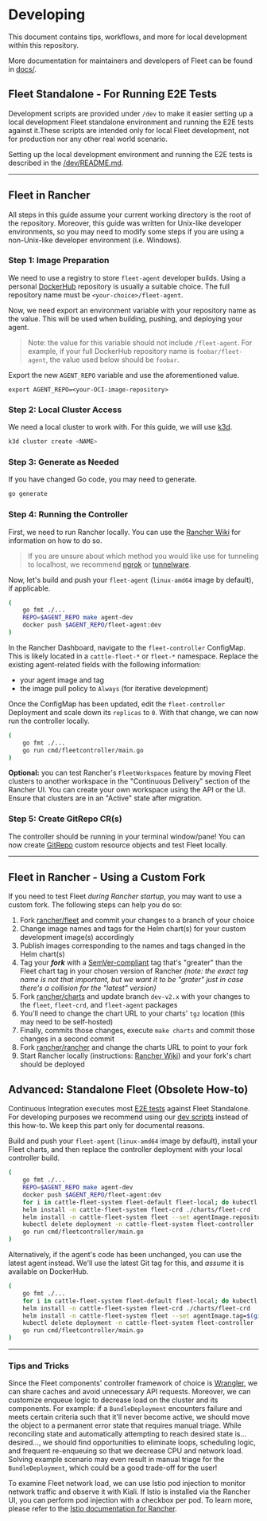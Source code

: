 # Developing

This document contains tips, workflows, and more for local development within this repository.

More documentation for maintainers and developers of Fleet can be found in [docs/](docs/).

## Fleet Standalone - For Running E2E Tests

Development scripts are provided under `/dev` to make it easier setting up a local development Fleet standalone environment and running the E2E tests against it.These scripts are intended only for local Fleet development, not for production nor any other real world scenario.

Setting up the local development environment and running the E2E tests is described in the [/dev/README.md](/dev/README.md).

---

## Fleet in Rancher

All steps in this guide assume your current working directory is the root of the repository.
Moreover, this guide was written for Unix-like developer environments, so you may need to modify some steps if you are using a non-Unix-like developer environment (i.e. Windows).

### Step 1: Image Preparation

We need to use a registry to store `fleet-agent` developer builds.
Using a personal [DockerHub](https://hub.docker.com/) repository is usually a suitable choice.
The full repository name must be `<your-choice>/fleet-agent`.

Now, we need export an environment variable with your repository name as the value.
This will be used when building, pushing, and deploying your agent.

> Note: the value for this variable should not include `/fleet-agent`.
> For example, if your full DockerHub repository name is `foobar/fleet-agent`, the value used below should be `foobar`.

Export the new `AGENT_REPO` variable and use the aforementioned value.

```
export AGENT_REPO=<your-OCI-image-repository>
```

### Step 2: Local Cluster Access

We need a local cluster to work with.
For this guide, we will use [k3d](https://github.com/rancher/k3d).

```sh
k3d cluster create <NAME>
```

### Step 3: Generate as Needed

If you have changed Go code, you may need to generate.

```sh
go generate
```

### Step 4: Running the Controller

First, we need to run Rancher locally.
You can use the [Rancher Wiki](https://github.com/rancher/rancher/wiki/Setting-Up-Rancher-2.0-Development-Environment) for information on how to do so.

> If you are unsure about which method you would like use for tunneling to localhost, we recommend [ngrok](https://ngrok.com) or [tunnelware](https://github.com/StrongMonkey/tunnelware).

Now, let's build and push your `fleet-agent` (`linux-amd64` image by default), if applicable.

```sh
(
    go fmt ./...
    REPO=$AGENT_REPO make agent-dev
    docker push $AGENT_REPO/fleet-agent:dev
)
```

In the Rancher Dashboard, navigate to the `fleet-controller` ConfigMap.
This is likely located in a `cattle-fleet-*` or `fleet-*` namespace.
Replace the existing agent-related fields with the following information:

- your agent image and tag
- the image pull policy to `Always` (for iterative development)

Once the ConfigMap has been updated, edit the `fleet-controller` Deployment and scale down its `replicas` to `0`.
With that change, we can now run the controller locally.

```sh
(
    go fmt ./...
    go run cmd/fleetcontroller/main.go
)
```

**Optional:** you can test Rancher's `FleetWorkspaces` feature by moving Fleet clusters to another workspace in the "Continuous Delivery" section of the Rancher UI.
You can create your own workspace using the API or the UI.
Ensure that clusters are in an "Active" state after migration.

### Step 5: Create GitRepo CR(s)

The controller should be running in your terminal window/pane!
You can now create [GitRepo](https://fleet.rancher.io/gitrepo-structure/) custom resource objects and test Fleet locally.

---

## Fleet in Rancher - Using a Custom Fork

If you need to test Fleet *during Rancher startup*, you may want to use a custom fork.
The following steps can help you do so:

1. Fork [rancher/fleet](https://github.com/rancher/fleet) and commit your changes to a branch of your choice
2. Change image names and tags for the Helm chart(s) for your custom development image(s) accordingly
3. Publish images corresponding to the names and tags changed in the Helm chart(s)
4. Tag your **_fork_** with a [SemVer-compliant](https://semver.org/) tag that's "greater" than the Fleet chart tag in your chosen version of Rancher _(note: the exact tag name is not that important, but we want it to be "grater" just in case there's a collision for the "latest" version)_
5. Fork [rancher/charts](https://github.com/rancher/charts) and update branch `dev-v2.x` with your changes to the `fleet`, `fleet-crd`, and `fleet-agent` packages
6. You'll need to change the chart URL to your charts' `tgz` location (this may need to be self-hosted)
7. Finally, commits those changes, execute `make charts` and commit those changes in a second commit
8. Fork [rancher/rancher](https://github.com/rancher/rancher) and change the charts URL to point to your fork
9. Start Rancher locally (instructions: [Rancher Wiki](https://github.com/rancher/rancher/wiki/Setting-Up-Rancher-2.0-Development-Environment)) and your fork's chart should be deployed

## Advanced: Standalone Fleet (Obsolete How-to)

Continuous Integration executes most [E2E tests](/e2e/) against Fleet Standalone. For developing purposes we recommend using our [dev scripts](#local-development-workflow-fleet-standalone---for-running-e2e-tests) instead of this how-to. We keep this part only for documental reasons.

Build and push your `fleet-agent` (`linux-amd64` image by default), install your Fleet charts, and then replace the controller deployment with your local controller build.

```sh
(
    go fmt ./...
    REPO=$AGENT_REPO make agent-dev
    docker push $AGENT_REPO/fleet-agent:dev
    for i in cattle-fleet-system fleet-default fleet-local; do kubectl create namespace $i; done
    helm install -n cattle-fleet-system fleet-crd ./charts/fleet-crd
    helm install -n cattle-fleet-system fleet --set agentImage.repository=$AGENT_REPO/fleet-agent --set agentImage.imagePullPolicy=Always ./charts/fleet
    kubectl delete deployment -n cattle-fleet-system fleet-controller
    go run cmd/fleetcontroller/main.go
)
```

Alternatively, if the agent's code has been unchanged, you can use the latest agent instead.
We'll use the latest Git tag for this, and _assume_ it is available on DockerHub.

```sh
(
    go fmt ./...
    for i in cattle-fleet-system fleet-default fleet-local; do kubectl create namespace $i; done
    helm install -n cattle-fleet-system fleet-crd ./charts/fleet-crd
    helm install -n cattle-fleet-system fleet --set agentImage.tag=$(git tag --sort=taggerdate | tail -1) ./charts/fleet
    kubectl delete deployment -n cattle-fleet-system fleet-controller
    go run cmd/fleetcontroller/main.go
)
```

---

### Tips and Tricks

Since the Fleet components' controller framework of choice is [Wrangler](https://github.com/rancher/wrangler), we can share caches and avoid unnecessary API requests.
Moreover, we can customize enqueue logic to decrease load on the cluster and its components.
For example: if a `BundleDeployment` encounters failure and meets certain criteria such that it'll never become active, we should move the object to a permanent error state that requires manual triage.
While reconciling state and automatically attempting to reach desired state is... desired..., we should find opportunities to eliminate loops, scheduling logic, and frequent re-enqueuing so that we decrease CPU and network load.
Solving example scenario may even result in manual triage for the `BundleDeployment`, which could be a good trade-off for the user!

To examine Fleet network load, we can use Istio pod injection to monitor network traffic and observe it with Kiali.
If Istio is installed via the Rancher UI, you can perform pod injection with a checkbox per pod.
To learn more, please refer to the [Istio documentation for Rancher](https://rancher.com/docs/rancher/v2.6/en/istio/).

